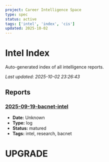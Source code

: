 ```yaml
---
project: Career Intelligence Space
type: spec
status: active
tags: ['intel', 'index', 'cis']
updated: 2025-10-02
---
```


# Intel Index

Auto-generated index of all intelligence reports.

*Last updated: 2025-10-02 23:26:43*

## Reports

### [2025-09-19-bacnet-intel](2025-09-19-bacnet-intel.md)

- **Date:** Unknown
- **Type:** log
- **Status:** matured
- **Tags:** intel, research, bacnet

# UPGRADE